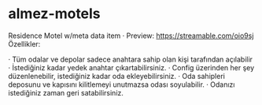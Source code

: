 # almez-motels
Residence Motel w/meta data item
· Preview: https://streamable.com/oio9sj
Özellikler:

· Tüm odalar ve depolar sadece anahtara sahip olan kişi tarafından açılabilir
· İstediğiniz kadar yedek anahtar çıkartabilirsiniz.
· Config üzerinden her şey düzenlenebilir, istediğiniz kadar oda ekleyebilirsiniz.
· Oda sahipleri deposunu ve kapısını kilitlemeyi unutmazsa odası soyulabilir.
· Odanızı istediğiniz zaman geri satabilirsiniz.
